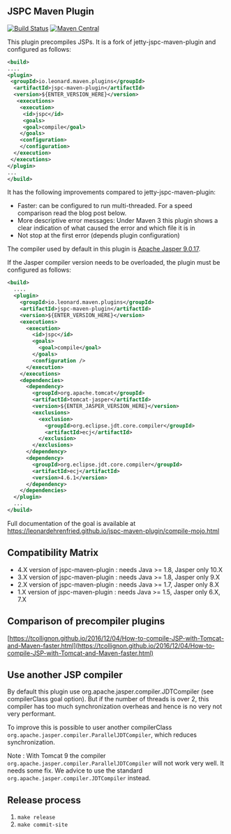 ## JSPC Maven Plugin

[![Build Status](https://travis-ci.org/leonardehrenfried/jspc-maven-plugin.svg?branch=master)](https://travis-ci.org/leonardehrenfried/jspc-maven-plugin)
[![Maven Central](https://img.shields.io/maven-central/v/io.leonard.maven.plugins/jspc-maven-plugin.svg)](http://search.maven.org/#search%7Cgav%7C1%7Cg%3A%22io.leonard.maven.plugins%22%20AND%20a%3A%22jspc-maven-plugin%22)

This plugin precompiles JSPs. It is a fork of jetty-jspc-maven-plugin and configured as follows:

```xml
<build>
....
<plugin>
 <groupId>io.leonard.maven.plugins</groupId>
  <artifactId>jspc-maven-plugin</artifactId>
  <version>${ENTER_VERSION_HERE}</version>
   <executions>
    <execution>
     <id>jspc</id>
     <goals>
     <goal>compile</goal>
    </goals>
    <configuration>
    </configuration>
  </execution>
 </executions>
</plugin>
...
</build>
```

It has the following improvements compared to jetty-jspc-maven-plugin:

* Faster: can be configured to run multi-threaded. For a speed comparison read the blog post below.
* More descriptive error messages: Under Maven 3 this plugin shows a clear indication of what caused the error and which file it is in
* Not stop at the first error (depends plugin configuration)

The compiler used by default in this plugin is [Apache Jasper 9.0.17](http://repo1.maven.org/maven2/org/apache/tomcat/tomcat-jasper/9.0.17/).

If the Jasper compiler version needs to be overloaded, the plugin must be configured as follows:

```xml
<build>
  ....
  <plugin>
    <groupId>io.leonard.maven.plugins</groupId>
    <artifactId>jspc-maven-plugin</artifactId>
    <version>${ENTER_VERSION_HERE}</version>
    <executions>
      <execution>
        <id>jspc</id>
        <goals>
          <goal>compile</goal>
        </goals>
        <configuration />
      </execution>
    </executions>
    <dependencies>
      <dependency>
        <groupId>org.apache.tomcat</groupId>
        <artifactId>tomcat-jasper</artifactId>
        <version>${ENTER_JASPER_VERSION_HERE}</version>
        <exclusions>
          <exclusion>
            <groupId>org.eclipse.jdt.core.compiler</groupId>
            <artifactId>ecj</artifactId>
          </exclusion>
        </exclusions>
      </dependency>
      <dependency>
        <groupId>org.eclipse.jdt.core.compiler</groupId>
        <artifactId>ecj</artifactId>
        <version>4.6.1</version>
      </dependency>
    </dependencies>
  </plugin>
  ...
</build>
```

Full documentation of the goal is available at https://leonardehrenfried.github.io/jspc-maven-plugin/compile-mojo.html

## Compatibility Matrix

* 4.X version of jspc-maven-plugin : needs Java >= 1.8, Jasper only 10.X
* 3.X version of jspc-maven-plugin : needs Java >= 1.8, Jasper only 9.X
* 2.X version of jspc-maven-plugin : needs Java >= 1.7, Jasper only 8.X
* 1.X version of jspc-maven-plugin : needs Java >= 1.5, Jasper only 6.X, 7.X

## Comparison of precompiler plugins

[https://tcollignon.github.io/2016/12/04/How-to-compile-JSP-with-Tomcat-and-Maven-faster.html](https://tcollignon.github.io/2016/12/04/How-to-compile-JSP-with-Tomcat-and-Maven-faster.html)

## Use another JSP compiler

By default this plugin use org.apache.jasper.compiler.JDTCompiler (see compilerClass goal option). But if the number of threads is over 2, 
this compiler has too much synchronization overheas and hence is no very not very performant.

To improve this is possible to user another compilerClass `org.apache.jasper.compiler.ParallelJDTCompiler`, which reduces synchronization.

Note : With Tomcat 9 the compiler `org.apache.jasper.compiler.ParallelJDTCompiler` will not work very well. It needs some fix.
We advice to use the standard `org.apache.jasper.compiler.JDTCompiler` instead.

## Release process

1. `make release`
1. `make commit-site`
